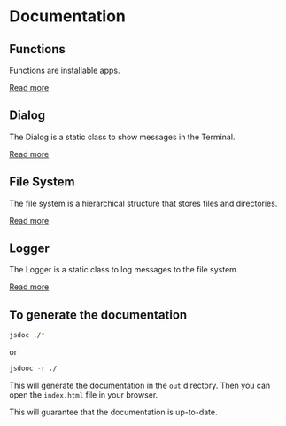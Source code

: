 # Documentation


## Functions

Functions are installable apps.

[Read more](./function.md)

## Dialog

The Dialog is a static class to show messages in the Terminal.

[Read more](./dialog.md)

## File System

The file system is a hierarchical structure that stores files and directories.

[Read more](./filesystem.md)

## Logger

The Logger is a static class to log messages to the file system.

[Read more](./logger.md)


## To generate the documentation

```bash
jsdoc ./*
```
or
```bash
jsdooc -r ./
```

This will generate the documentation in the `out` directory.
Then you can open the `index.html` file in your browser.

This will guarantee that the documentation is up-to-date.